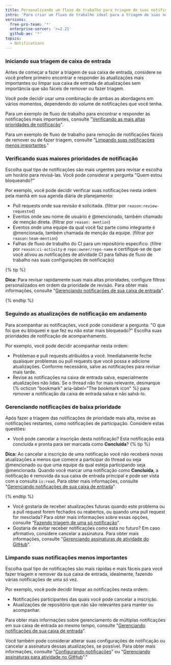 ```yaml
---
title: Personalizando um fluxo de trabalho para triagem de suas notificações
intro: 'Para criar um fluxo de trabalho ideal para a triagem de suas notificações, você pode adaptar e personalizar esses fluxos de trabalho de exemplo.'
versions:
  free-pro-team: '*'
  enterprise-server: '>=2.21'
  github-ae: '*'
topics:
  - Notifications
---
```


### Iniciando sua triagem de caixa de entrada

Antes de começar a fazer a triagem de sua caixa de entrada, considere se você prefere primeiro encontrar e responder às atualizações mais importantes ou limpar sua caixa de entrada de atualizações sem importância que são fáceis de remover ou fazer triagem.

Você pode decidir usar uma combinação de ambas as abordagens em vários momentos, dependendo do volume de notificações que você tenha.

Para um exemplo de fluxo de trabalho para encontrar e responder às notificações mais importantes, consulte "[Verificando as mais altas prioridades de notificação](#checking-your-highest-notification-priorities)".

Para um exemplo de fluxo de trabalho para remoção de notificações fáceis de remover ou de fazer triagem, consulte "[Limpando suas notificações menos importantes](#clearing-your-least-important-notifications)."

### Verificando suas maiores prioridades de notificação

Escolha qual tipo de notificações são mais urgentes para revisar e escolha um horário para revisá-las. Você pode considerar a pergunta "Quem estou bloqueando?"

Por exemplo, você pode decidir verificar suas notificações nesta ordem pela manhã em sua agenda diária de planejamento:
  - Pull requests onde sua revisão é solicitada. (filtrar por `reason:review-requested`)
  - Eventos onde seu nome de usuário é @mencionado, também chamado de menção direta. (filtrar por `reason: mention`)
  - Eventos onde uma equipe da qual você faz parte como integrante é @mencionada, também chamada de menção da equipe. (filtrar por `reason:team-mention`)
  - Falhas de fluxo de trabalho do CI para um repositório específico. (filtre por `reason:ci-activity` e `repo:owner/repo-name` e certifique-se de que você ativou as notificações de atividade CI para falhas de fluxo de trabalho nas suas configurações de notificação)

  {% tip %}

  **Dica:** Para revisar rapidamente suas mais altas prioridades, configure filtros personalizados em ordem da prioridade de revisão. Para obter mais informações, consulte "[Gerenciando notificações de sua caixa de entrada](/github/managing-subscriptions-and-notifications-on-github/managing-notifications-from-your-inbox#customizing-your-inbox-with-custom-filters)".

  {% endtip %}

### Seguindo as atualizações de notificação em andamento

Para acompanhar as notificações, você pode considerar a pergunta: "O que foi que eu bloqueei e que fez eu não estar mais bloqueado?" Escolha suas prioridades de notificação de acompanhamento.

Por exemplo, você pode decidir acompanhar nesta ordem:
  - Problemas e pull requests atribuídos a você. Imediatamente feche quaisquer problemas ou pull requests que você possa e adicione atualizações. Conforme necessário, salve as notificações para revisar mais tarde.
  - Revise as notificações na caixa de entrada salva, especialmente atualizações não lidas. Se o thread não for mais relevante, desmarque {% octicon "bookmark" aria-label="The bookmark icon" %} para remover a notificação da caixa de entrada salva e não salvá-lo.

### Gerenciando notificações de baixa prioridade

Após fazer a triagem das notificações de prioridade mais alta, revise as notificações restantes, como notificações de participação. Considere estas questões:
  - Você pode cancelar a inscrição desta notificação? Esta notificação está concluída e pronta para ser marcada como **Concluída**?
  {% tip %}

  **Dica:** Ao cancelar a inscrição de uma notificação você não receberá novas atualizações a menos que comece a participar do thread ou seja @mencionado ou que uma equipe da qual esteja participando seja @mencionada. Quando você marcar uma notificação como **Concluída**, a notificação é removida da sua caixa de entrada principal e pode ser vista com a consulta `is:read`. Para obter mais informações, consulte "[Gerenciando notificações de sua caixa de entrada](/github/managing-subscriptions-and-notifications-on-github/managing-notifications-from-your-inbox#triaging-options)".

  {% endtip %}
  - Você gostaria de receber atualizações futuras quando este problema ou a pull request forem fechados ou reabertos, ou quando uma pull request for mesclada? Para obter mais informações sobre essas opções, consulte “[Fazendo triagem de uma só notificação](/github/managing-subscriptions-and-notifications-on-github/triaging-a-single-notification#customizing-when-to-receive-future-updates-for-an-issue-or-pull-request)".
  - Gostaria de evitar receber notificações como esta no futuro? Em caso afirmativo, considere cancelar a assinatura. Para obter mais informações, consulte "[Gerenciando assinaturas de atividade do GitHub](/github/managing-subscriptions-and-notifications-on-github/managing-subscriptions-for-activity-on-github)".

### Limpando suas notificações menos importantes

Escolha qual tipo de notificações são mais rápidas e mais fáceis para você fazer triagem e remover da sua caixa de entrada, idealmente, fazendo várias notificações de uma só vez.

Por exemplo, você pode decidir limpar as notificações nesta ordem:
  - Notificações participantes das quais você pode cancelar a inscrição.
  - Atualizações de repositório que não são relevantes para manter ou acompanhar.

Para obter mais informações sobre gerenciamento de múltiplas notificações em sua caixa de entrada ao mesmo tempo, consulte "[Gerenciando notificações de sua caixa de entrada](/github/managing-subscriptions-and-notifications-on-github/managing-notifications-from-your-inbox#triaging-multiple-notifications-at-the-same-time)".

Você também pode considerar alterar suas configurações de notificação ou cancelar a assinatura dessas atualizações, se possível. Para obter mais informações, consulte "[Configurando notificações](/github/managing-subscriptions-and-notifications-on-github/configuring-notifications)" ou "[Gerenciando assinaturas para atividade no GitHub](/github/managing-subscriptions-and-notifications-on-github/managing-subscriptions-for-activity-on-github)"."
